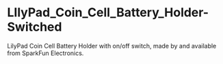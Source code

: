 # LIlyPad_Coin_Cell_Battery_Holder-Switched
LilyPad Coin Cell Battery Holder with on/off switch, made by and available from SparkFun Electronics. 
